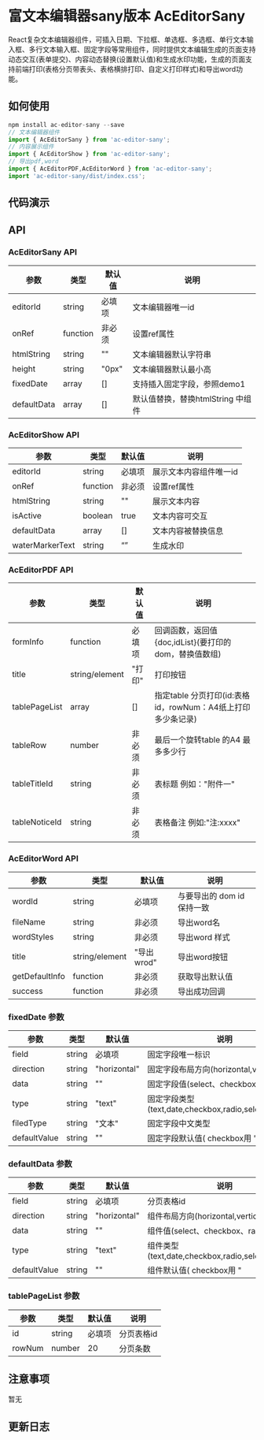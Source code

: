 # 富文本编辑器sany版本 AcEditorSany

React复杂文本编辑器组件，可插入日期、下拉框、单选框、多选框、单行文本输入框、多行文本输入框、固定字段等常用组件，同时提供文本编辑生成的页面支持动态交互(表单提交)、内容动态替换(设置默认值)和生成水印功能，生成的页面支持前端打印(表格分页带表头、表格横排打印、自定义打印样式)和导出word功能。


## 如何使用
```js
npm install ac-editor-sany --save
// 文本编辑器组件
import { AcEditorSany } from 'ac-editor-sany';
// 内容展示组件
import { AcEditorShow } from 'ac-editor-sany';
// 导出pdf,word
import { AcEditorPDF,AcEditorWord } from 'ac-editor-sany';
import 'ac-editor-sany/dist/index.css';
```


## 代码演示

## API

### AcEditorSany API

 参数      | 类型                 | 默认值        | 说明
----------|----------------------|--------------|--------------
editorId  | string               | 必填项        | 文本编辑器唯一id
onRef     | function             | 非必须        | 设置ref属性
htmlString| string               | ""           | 文本编辑器默认字符串
height    | string               | "0px"        | 文本编辑器默认最小高
fixedDate | array                | []           | 支持插入固定字段，参照demo1
defaultData| array               | []           | 默认值替换，替换htmlString 中组件

### AcEditorShow API

 参数      | 类型                 | 默认值        | 说明
----------|----------------------|--------------|------------------
editorId  | string               | 必填项        | 展示文本内容组件唯一id
onRef     | function             | 非必须        | 设置ref属性
htmlString| string               | ""           | 展示文本内容
isActive  | boolean              | true         | 文本内容可交互
defaultData| array               | []           | 文本内容被替换信息
waterMarkerText| string          | “”           | 生成水印

### AcEditorPDF API

 参数      | 类型                 | 默认值        | 说明
----------|----------------------|--------------|------------------
formInfo  | function             | 必填项        | 回调函数，返回值{doc,idList}(要打印的dom，替换值数组)
title     | string/element       | "打印"        | 打印按钮
tablePageList| array             | []           | 指定table 分页打印(id:表格id，rowNum：A4纸上打印多少条记录)
tableRow  | number               | 非必须        | 最后一个旋转table 的A4 最多多少行
tableTitleId| string             | 非必须         | 表标题 例如："附件一"
tableNoticeId| string            |  非必须             | 表格备注 例如:"注:xxxx"

### AcEditorWord API

 参数      | 类型                 | 默认值        | 说明
----------|----------------------|--------------|------------------
wordId    | string               | 必填项        | 与要导出的 dom id 保持一致
fileName  | string               | 非必须        | 导出word名
wordStyles| string               | 非必须        | 导出word 样式
title     | string/element       | "导出wrod"    | 导出word按钮
getDefaultInfo| function         | 非必须        | 获取导出默认值
success| function                |  非必须       | 导出成功回调

### fixedDate 参数

 参数      | 类型                 | 默认值        | 说明
----------|----------------------|--------------|------------------
field     | string               | 必填项        | 固定字段唯一标识
direction | string               |"horizontal"  | 固定字段布局方向(horizontal,vertical)
data      | string               | ""           | 固定字段值(select、checkbox、radio 用 "|||" 链接)
type      | string               | "text"       | 固定字段类型(text,date,checkbox,radio,select,textarea)
filedType | string               | "文本"        | 固定字段中文类型
defaultValue| string               | ""           | 固定字段默认值( checkbox用 "|||" 链接)

### defaultData 参数

 参数      | 类型                 | 默认值        | 说明
----------|----------------------|--------------|------------------
field     | string               | 必填项        | 分页表格id
direction | string               |"horizontal"  | 组件布局方向(horizontal,vertical)
data      | string               | ""           | 组件值(select、checkbox、radio 用 "|||" 链接)
type      | string               | "text"       | 组件类型(text,date,checkbox,radio,select,textarea)
defaultValue| string               | ""           | 组件默认值( checkbox用 "|||" 链接)



### tablePageList 参数

 参数      | 类型                 | 默认值        | 说明
----------|----------------------|--------------|------------------
id        | string               | 必填项        | 分页表格id
rowNum    | number               | 20           | 分页条数

## 注意事项

暂无

## 更新日志


